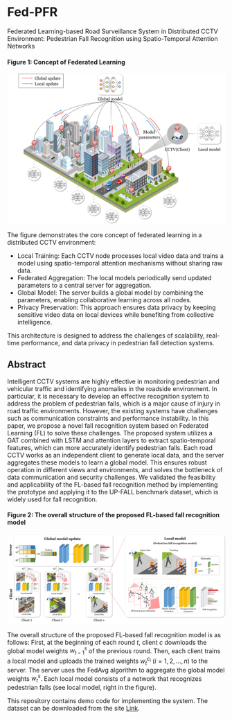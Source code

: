 # Fed-PFR
Federated Learning-based Road Surveillance System in Distributed CCTV Environment: Pedestrian Fall Recognition using Spatio-Temporal Attention Networks

#### Figure 1: Concept of Federated Learning
![Concept of federated learning](Figs/Figure1.png)

The figure demonstrates the core concept of federated learning in a distributed CCTV environment:
- Local Training: Each CCTV node processes local video data and trains a model using spatio-temporal attention mechanisms without sharing raw data.
- Federated Aggregation: The local models periodically send updated parameters to a central server for aggregation.
- Global Model: The server builds a global model by combining the parameters, enabling collaborative learning across all nodes.
- Privacy Preservation: This approach ensures data privacy by keeping sensitive video data on local devices while benefiting from collective intelligence.

This architecture is designed to address the challenges of scalability, real-time performance, and data privacy in pedestrian fall detection systems.

## Abstract
Intelligent CCTV systems are highly effective in monitoring pedestrian and vehicular traffic and identifying anomalies in the roadside environment. In particular, it is necessary to develop an effective recognition system to address the problem of pedestrian falls, which is a major cause of injury in road traffic environments. However, the existing systems have challenges such as communication constraints and performance instability. In this paper, we propose a novel fall recognition system based on Federated Learning (FL) to solve these challenges. The proposed system utilizes a GAT combined with LSTM and attention layers to extract spatio-temporal features, which can more accurately identify pedestrian falls. Each road CCTV works as an independent client to generate local data, and the server aggregates these models to learn a global model. This ensures robust operation in different views and environments, and solves the bottleneck of data communication and security challenges. We validated the feasibility and applicability of the FL-based fall recognition method by implementing the prototype and applying it to the UP-FALL benchmark dataset, which is widely used for fall recognition.

#### Figure 2: The overall structure of the proposed FL-based fall recognition model
![The overall structure of the proposed FL-based fall recognition model](Figs/Figure2.png)

The overall structure of the proposed FL-based fall recognition model is as follows: First, at the beginning of each round $t$, client $c$ downloads the global model weights $w_{t-1}^s$ of the previous round. Then, each client trains a local model and uploads the trained weights $w_t^{c_i}$ ($i=1, 2, \ldots, n$) to the server. The server uses the FedAvg algorithm to aggregate the global model weights $w_t^s$. Each local model consists of a network that recognizes pedestrian falls (see local model, right in the figure).

This repository contains demo code for implementing the system. The dataset can be downloaded from the site [Link](https://sites.google.com/up.edu.mx/har-up/).
